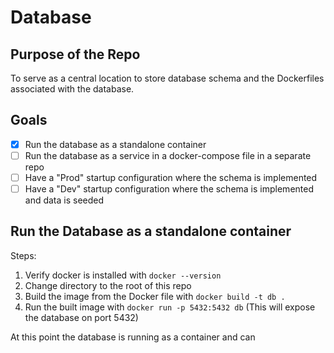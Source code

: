 # Database
## Purpose of the Repo
To serve as a central location to store database schema and the Dockerfiles associated with the database.
## Goals
- [x] Run the database as a standalone container
- [ ] Run the database as a service in a docker-compose file in a separate repo
- [ ] Have a "Prod" startup configuration where the schema is implemented
- [ ] Have a "Dev" startup configuration where the schema is implemented and data is seeded

## Run the Database as a standalone container

Steps:
1. Verify docker is installed with `docker --version`
2. Change directory to the root of this repo
3. Build the image from the Docker file with `docker build -t db .`
4. Run the built image with `docker run -p 5432:5432 db` (This will expose the database on port 5432)

At this point the database is running as a container and can 